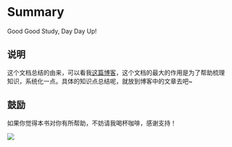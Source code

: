 # Summary

Good Good Study, Day Day Up!

## 说明

这个文档总结的由来，可以看我[这篇博客](http://michael728.github.io/2018/09/08/tools-gitbook-hackpythonista-notebook/)，这个文档的最大的作用是为了帮助梳理知识，系统化一点。具体的知识点总结呢，就放到博客中的文章去吧~

## 鼓励

如果你觉得本书对你有所帮助，不妨请我喝杯咖啡，感谢支持！

![](http://michael728.github.io/images/%E5%BE%AE%E4%BF%A1.JPG)